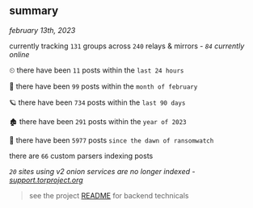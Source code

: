 
## summary
_february 13th, 2023_

currently tracking `131` groups across `240` relays & mirrors - _`84` currently online_

⏲ there have been `11` posts within the `last 24 hours`

🦈 there have been `99` posts within the `month of february`

🪐 there have been `734` posts within the `last 90 days`

🏚 there have been `291` posts within the `year of 2023`

🦕 there have been `5977` posts `since the dawn of ransomwatch`

there are `66` custom parsers indexing posts

_`20` sites using v2 onion services are no longer indexed - [support.torproject.org](https://support.torproject.org/onionservices/v2-deprecation/)_

> see the project [README](https://github.com/joshhighet/ransomwatch#ransomwatch--) for backend technicals
